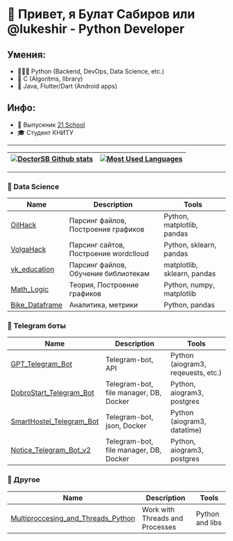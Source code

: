 # 👋 Привет, я Булат Сабиров или @lukeshir - Python Developer
## Умения:
  - 👨🏻‍💻 Python (Backend, DevOps, Data Science, etc.)
  - 🔩 C (Algoritms, library)
  - 🐸 Java, Flutter/Dart (Android apps)

## Инфо: 
  - 🌱 Выпускник [21 School](https://21-school.ru)
  - 🎓 Студент КНИТУ


____
|[![DoctorSB Github stats](https://github-readme-stats.vercel.app/api?username=DoctorSB&count_private=true&show_icons=true&hide=contribs,issues&hide_border=true&theme=dark)](https://github.com/DoctorSB?tab=repositories) | [![Most Used Languages](https://github-readme-stats.vercel.app/api/top-langs/?username=DoctorSB&layout=compact&hide_border=true&hide=jupyter%20notebook,vue,javascript,css,html,roff,scss&theme=dark)](https://github.com/DoctorSB?tab=repositories) |
|---|---|
____

### 🐍 Data Science
| Name | Description | Tools |
| --- | --- | --- |
| [OilHack](https://github.com/DoctorSB/OilHack) | Парсинг файлов, Построение графиков | Python, matplotlib, pandas |
| [VolgaHack](https://github.com/DoctorSB/VolgaHack) | Парсинг сайтов, Построение wordclloud | Python, sklearn, pandas |
| [vk_education](https://github.com/DoctorSB/vk_education ) | Парсинг файлов, Обучение библиотекам | matplotlib, sklearn, pandas |
| [Math_Logic](https://github.com/DoctorSB/math_logic) | Теория, Построение графиков | Python, numpy, matplotlib |
| [Bike_Dataframe](https://github.com/DoctorSB/Bike-Dataframe) | Аналитика, метрики | Python, pandas |

### 🐍 Telegram боты
| Name | Description | Tools |
| --- | --- | --- |
| [GPT_Telegram_Bot](https://github.com/DoctorSB/GPT_Telegram_Bot) | Telegram-bot, API | Python (aiogram3, reqeuests, etc.)|
| [DobroStart_Telegram_Bot](https://github.com/DoctorSB/DobroStart_Telegram_Bot) | Telegram-bot, file manager, DB, Docker | Python, aiogram3, postgres |
| [SmartHostel_Telegram_Bot](https://github.com/DoctorSB/SmartHostel_Telegram_Bot) | Telegram-bot, json, Docker | Python (aiogram3, datatime) |
| [Notice_Telegram_Bot_v2](https://github.com/DoctorSB/Notice_Telegram_Bot_v2) | Telegram-bot, file manager, DB, Docker | Python, aiogram3, postgres |

### 🌟 Другое
| Name | Description | Tools |
| --- | --- | --- |
| [Multiproccesing_and_Threads_Python](https://github.com/DoctorSB/Multiproccesing_and_Threads_Python) | Work with Threads and Processes  | Python and libs |

